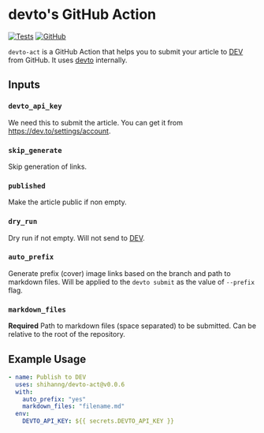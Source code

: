 # devto's GitHub Action

[![Tests](https://github.com/shihanng/devto-act/workflows/Tests/badge.svg)](https://github.com/shihanng/devto-act/actions?query=workflow%3ATests)
[![GitHub](https://img.shields.io/github/license/shihanng/devto-act)](https://github.com/shihanng/devto-act/blob/trunk/LICENSE)

`devto-act` is a GitHub Action that helps you to submit your article to [DEV](https://dev.to/) from GitHub. It uses [devto](https://github.com/shihanng/devto) internally.

## Inputs

### `devto_api_key`

We need this to submit the article. You can get it from <https://dev.to/settings/account>.

### `skip_generate`

Skip generation of links.

### `published`

Make the article public if non empty.

### `dry_run`

Dry run if not empty. Will not send to [DEV](https://dev.to/).

### `auto_prefix`

Generate prefix (cover) image links based on the branch and path to markdown files. Will be applied to the `devto submit` as the value of `--prefix` flag.

### `markdown_files`

**Required** Path to markdown files (space separated) to be submitted. Can be relative to the root of the repository.

## Example Usage

```yml
- name: Publish to DEV
  uses: shihanng/devto-act@v0.0.6
  with:
    auto_prefix: "yes"
    markdown_files: "filename.md"
  env:
    DEVTO_API_KEY: ${{ secrets.DEVTO_API_KEY }}
```
